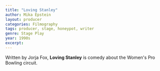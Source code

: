 ```yaml
---
title: "Loving Stanley"
author: Mika Epstein
layout: producer
categories: Filmography
tags: producer, stage, honeypot, writer
genre: Stage Play
year: 1990s
excerpt: 
---
```


Written by Jorja Fox, **Loving Stanley** is comedy about the Women's Pro Bowling circuit.